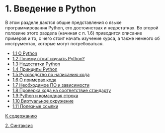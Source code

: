# 1. Введение в Python

В этом разделе даются общие представления о языке программирования Python, его 
достоинствах и недостатках. Во второй половине этого раздела (начиная с п. 1.6) 
приводится описание примеров и то, с чего стоит начать изучение курса, а также 
немного об инструментах, которые могут потребоваться.

- [1.1 О Python](01_introduction.md)
- [1.2 Почему стоит изучать Python?](01_introduction.md#почему-стоит-изучать-python?)
- [1.3 Недостатки Python](01_introduction.md#недостатки-python)
- [1.4 Принципы Python](01_introduction.md#принциры-python)
- [1.5 Руководство по написанию кода](01_introduction.md#руководство-по-написанию-кода)
- [1.6 О примерах кода](01_introduction.md#о-примерах-кода)
- [1.7 Необходимое ПО и зависимости](01_introduction.md#необходимое-по-и-зависимости)
- [1.8 Проверка кода на соответствие стандарту](01_introduction.md#проверка-кода-на-соответствие-стандарту)
- [1.9 Python и командная строка](01_introduction.md#python-и-командная-строка)
- [1.10 Виртуальное окружение](01_introduction.md#виртуальное-окружение)
- [1.11 Полезные ссылки](01_introduction.md#полезные-ссылки)

[К содержанию](../../README.md)

[2. Синтаксис](../02_syntax/00_overview.md)
